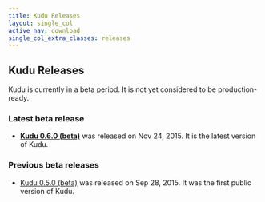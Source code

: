 ```yaml
---
title: Kudu Releases
layout: single_col
active_nav: download
single_col_extra_classes: releases
---
```


## Kudu Releases

Kudu is currently in a beta period. It is not yet considered to be production-ready.

### Latest beta release

* **[Kudu 0.6.0 (beta)](0.6.0/)** was released on Nov 24, 2015. It is the latest version of Kudu.

### Previous beta releases

* [Kudu 0.5.0 (beta)](0.5.0/) was released on Sep 28, 2015. It was the first public version of Kudu.
